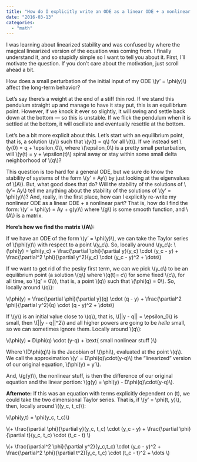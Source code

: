 ```yaml
---
title: "How do I explicitly write an ODE as a linear ODE + a nonlinear ODE?"
date: "2016-03-13"
categories: 
  - "math"
---
```


I was learning about linearized stability and was confused by where the magical linearized version of the equation was coming from. I finally understand it, and so stupidly simple so I want to tell you about it. First, I’ll motivate the question. If you don’t care about the motivation, just scroll ahead a bit.

How does a small perturbation of the initial input of my ODE \\(y’ = \phi(y)\\) affect the long-term behavior?

Let’s say there’s a weight at the end of a stiff thin rod. If we stand this pendulum straight up and manage to have it stay put, this is an equilibrium point. However, if we knock it ever so slightly, it will swing and settle back down at the bottom — so this is unstable. If we flick the pendulum when it is settled at the bottom, it will oscillate and eventually resettle at the bottom.

Let’s be a bit more explicit about this. Let’s start with an equilibrium point, that is, a solution \\(y\\) such that \\(y(t) = q\\) for all \\(t\\). If we instead set \\(y(0) = q + \epsilon_0\\), where \\(\epsilon_0\\) is a pretty small perturbation, will \\(y(t) = y + \epsilon(t)\\) spiral away or stay within some small delta neighborhood of \\(q\\)?

This question is too hard for a general ODE, but we sure do know the stability of systems of the form \\(y’ = Ay\\) by just looking at the eigenvalues of \\(A\\). But, what good does that do? Will the stability of the solutions of \\(y’= Ay\\) tell me anything about the stability of the solutions of \\(y’ = \phi(y)\\)? And, really, in the first place, how can I explicitly re-write my nonlinear ODE as a linear ODE + a nonlinear part? That is, how do I find the form: \\\(y’ = \phi(y) = Ay + g(y)\\\) where \\(g\\) is some smooth function, and \\(A\\) is a matrix.

**Here’s how we find the matrix \\(A\\):**

If we have an ODE of the form \\(y’ = \phi(y)\\), we can take the Taylor series of \\(\phi(y)\\) with respect to a point \\(y_c\\). So, locally around \\(y_c\\): \\\(\phi(y) = \phi(y_c) + \frac{\partial \phi}{\partial y}(y_c) \cdot (y_c - y) + \frac{\partial^2 \phi}{\partial y^2}(y_c) \cdot (y_c - y)^2 + \dots\\\)

If we want to get rid of the pesky first term, we can we pick \\(y_c\\) to be an equilibrium point (a solution \\(q\\) where \\(q(t)= c\\) for some fixed \\(c\\), for all time, so \\(q’ = 0\\)), that is, a point \\(q\\) such that \\(\phi(q) = 0\\). So, locally around \\(q\\):

\\\(\phi(y) = \frac{\partial \phi}{\partial y}(q) \cdot (q - y) + \frac{\partial^2 \phi}{\partial y^2}(q) \cdot (q - y)^2 + \dots\\\)

If \\(y\\) is an initial value close to \\(q\\), that is, \\(\|\|y - q\|\| = \epsilon_0\\) is small, then \\(\|\|y - q\|\|^2\\) and all higher powers are going to be _hella_ small, so we can sometimes ignore them. Locally around \\(q\\):

\\\(\phi(y) = D\phi(q) \cdot (y-q) + \text{ small nonlinear stuff }\\\)

Where \\(D\phi(q)\\) is the Jacobian of \\(\phi\\), evaluated at the point \\(q\\). We call the approximation \\(y’ = D\phi(q)\cdot(y-q)\\) the “linearized” version of our original equation, \\(\phi(y) = y’\\).

And, \\(g(y)\\), the nonlinear stuff, is then the difference of our original equation and the linear portion: \\(g(y) = \phi(y) - D\phi(q)\cdot(y-q)\\).

**Afternote:** If this was an equation with terms explicitly dependent on \(t\), we could take the two dimensional Taylor series. That is, if \\(y’ = \phi(t, y)\\), then, locally around \\((y_c, t_c)\\):

\\(\phi(y,t) = \phi(y_c, t_c)\\)

\\(+ \frac{\partial \phi}{\partial y}(y_c, t_c) \cdot (y_c - y) + \frac{\partial \phi}{\partial t}(y_c, t_c) \cdot (t_c - t) \\)

\\(+ \frac{\partial^2 \phi}{\partial y^2}(y_c,t_c) \cdot (y_c - y)^2 + \frac{\partial^2 \phi}{\partial t^2}(y_c, t_c) \cdot (t_c - t)^2 + \dots \\)
